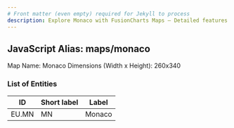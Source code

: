 ```yaml
---
# Front matter (even empty) required for Jekyll to process
description: Explore Monaco with FusionCharts Maps – Detailed features for seamless integration. Try now & enhance your data visualization today! 
---
```


## JavaScript Alias: maps/monaco

Map Name: Monaco
Dimensions (Width x Height): 260x340





### List of Entities

ID | Short label | Label
---|---|---|
EU.MN|MN|Monaco

